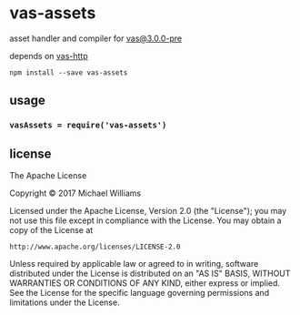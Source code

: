 # vas-assets

asset handler and compiler for [vas@3.0.0-pre](https://github.com/ahdinosaur/vas/tree/v3)

depends on [vas-http](https://github.com/ahdinosaur/vas-http)

```shell
npm install --save vas-assets
```

## usage

### `vasAssets = require('vas-assets')`

## license

The Apache License

Copyright &copy; 2017 Michael Williams

Licensed under the Apache License, Version 2.0 (the "License");
you may not use this file except in compliance with the License.
You may obtain a copy of the License at

    http://www.apache.org/licenses/LICENSE-2.0

Unless required by applicable law or agreed to in writing, software
distributed under the License is distributed on an "AS IS" BASIS,
WITHOUT WARRANTIES OR CONDITIONS OF ANY KIND, either express or implied.
See the License for the specific language governing permissions and
limitations under the License.
